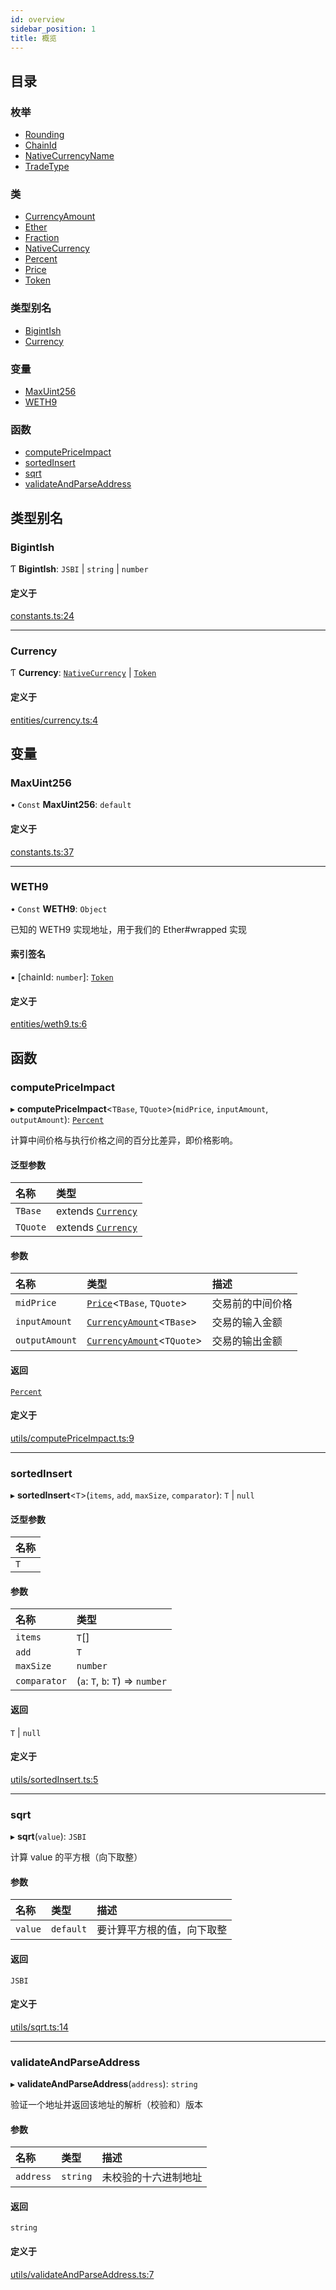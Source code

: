 ```yaml
---
id: overview
sidebar_position: 1
title: 概览
---
```


## 目录

### 枚举

- [Rounding](enums/Rounding.md)
- [ChainId](enums/ChainId.md)
- [NativeCurrencyName](enums/NativeCurrencyName.md)
- [TradeType](enums/TradeType.md)

### 类

- [CurrencyAmount](classes/CurrencyAmount.md)
- [Ether](classes/Ether.md)
- [Fraction](classes/Fraction.md)
- [NativeCurrency](classes/NativeCurrency.md)
- [Percent](classes/Percent.md)
- [Price](classes/Price.md)
- [Token](classes/Token.md)

### 类型别名

- [BigintIsh](modules.md#bigintish)
- [Currency](modules.md#currency)

### 变量

- [MaxUint256](modules.md#maxuint256)
- [WETH9](modules.md#weth9)

### 函数

- [computePriceImpact](modules.md#computepriceimpact)
- [sortedInsert](modules.md#sortedinsert)
- [sqrt](modules.md#sqrt)
- [validateAndParseAddress](modules.md#validateandparseaddress)

## 类型别名

### BigintIsh

Ƭ **BigintIsh**: `JSBI` \| `string` \| `number`

#### 定义于

[constants.ts:24](https://github.com/Uniswap/sdk-core/blob/9997e88/src/constants.ts#L24)

___

### Currency

Ƭ **Currency**: [`NativeCurrency`](classes/NativeCurrency.md) \| [`Token`](classes/Token.md)

#### 定义于

[entities/currency.ts:4](https://github.com/Uniswap/sdk-core/blob/9997e88/src/entities/currency.ts#L4)

## 变量

### MaxUint256

• `Const` **MaxUint256**: `default`

#### 定义于

[constants.ts:37](https://github.com/Uniswap/sdk-core/blob/9997e88/src/constants.ts#L37)

___

### WETH9

• `Const` **WETH9**: `Object`

已知的 WETH9 实现地址，用于我们的 Ether#wrapped 实现

#### 索引签名

▪ [chainId: `number`]: [`Token`](classes/Token.md)

#### 定义于

[entities/weth9.ts:6](https://github.com/Uniswap/sdk-core/blob/9997e88/src/entities/weth9.ts#L6)

## 函数

### computePriceImpact

▸ **computePriceImpact**<`TBase`, `TQuote`\>(`midPrice`, `inputAmount`, `outputAmount`): [`Percent`](classes/Percent.md)

计算中间价格与执行价格之间的百分比差异，即价格影响。

#### 泛型参数

| 名称 | 类型 |
| :------ | :------ |
| `TBase` | extends [`Currency`](modules.md#currency) |
| `TQuote` | extends [`Currency`](modules.md#currency) |

#### 参数

| 名称 | 类型 | 描述 |
| :------ | :------ | :------ |
| `midPrice` | [`Price`](classes/Price.md)<`TBase`, `TQuote`\> | 交易前的中间价格 |
| `inputAmount` | [`CurrencyAmount`](classes/CurrencyAmount.md)<`TBase`\> | 交易的输入金额 |
| `outputAmount` | [`CurrencyAmount`](classes/CurrencyAmount.md)<`TQuote`\> | 交易的输出金额 |

#### 返回

[`Percent`](classes/Percent.md)

#### 定义于

[utils/computePriceImpact.ts:9](https://github.com/Uniswap/sdk-core/blob/9997e88/src/utils/computePriceImpact.ts#L9)

___

### sortedInsert

▸ **sortedInsert**<`T`\>(`items`, `add`, `maxSize`, `comparator`): `T` \| ``null``

#### 泛型参数

| 名称 |
| :------ |
| `T` |

#### 参数

| 名称 | 类型 |
| :------ | :------ |
| `items` | `T`[] |
| `add` | `T` |
| `maxSize` | `number` |
| `comparator` | (`a`: `T`, `b`: `T`) => `number` |

#### 返回

`T` \| ``null``

#### 定义于

[utils/sortedInsert.ts:5](https://github.com/Uniswap/sdk-core/blob/9997e88/src/utils/sortedInsert.ts#L5)

___

### sqrt

▸ **sqrt**(`value`): `JSBI`

计算 value 的平方根（向下取整）

#### 参数

| 名称 | 类型 | 描述 |
| :------ | :------ | :------ |
| `value` | `default` | 要计算平方根的值，向下取整 |

#### 返回

`JSBI`

#### 定义于

[utils/sqrt.ts:14](https://github.com/Uniswap/sdk-core/blob/9997e88/src/utils/sqrt.ts#L14)

___

### validateAndParseAddress

▸ **validateAndParseAddress**(`address`): `string`

验证一个地址并返回该地址的解析（校验和）版本

#### 参数

| 名称 | 类型 | 描述 |
| :------ | :------ | :------ |
| `address` | `string` | 未校验的十六进制地址 |

#### 返回

`string`

#### 定义于

[utils/validateAndParseAddress.ts:7](https://github.com/Uniswap/sdk-core/blob/9997e88/src/utils/validateAndParseAddress.ts#L7)